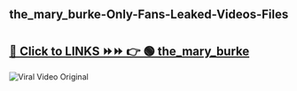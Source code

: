 
 ## the_mary_burke-Only-Fans-Leaked-Videos-Files

# <h2><a href="https://mediaupload.pro?the_mary_burke">🔗 Click to LINKS ⏩⏩ 👉 🟢 the_mary_burke </a></h2>

<a href="https://mediaupload.pro?the_mary_burke" rel="nofollow" data-target="animated-image.originalLink"><img src="https://i.ibb.co.com/xMMVF88/686577567.gif" alt="Viral Video Original" style="max-width: 100%; display: inline-block;" data-target="animated-image.originalImage"></a>